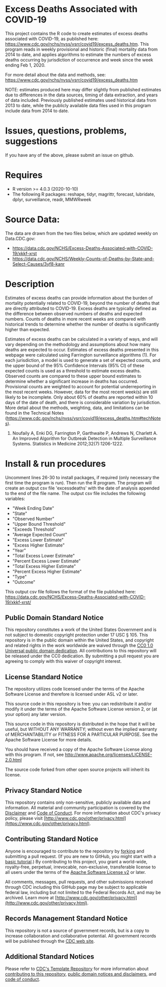 # Excess Deaths Associated with COVID-19

This project contains the R code to create estimates of excess deaths associated with COVID-19, as published here: https://www.cdc.gov/nchs/nvss/vsrr/covid19/excess_deaths.htm. This program reads in weekly provisional and historic (final) mortality data from 2014 to date, and applies algorithms to estimate the numbers of excess deaths occurring by jurisdiction of occurrence and week since the week ending Feb 1, 2020. 

For more detail about the data and methods, see: https://www.cdc.gov/nchs/nvss/vsrr/covid19/excess_deaths.htm
 
NOTE: estimates produced here may differ slightly from published estimates due to differences in the data sources, timing of data extraction, and years of data included. Previously published estimates used historical data from 2013 to date, while the publicly available data files used in this program include data from 2014 to date. 

# Issues, questions, problems, suggestions

If you have any of the above, please submit an issue on github.

# Requires

- R version >= 4.0.3 (2020-10-10) 
- The following R packages: reshape, tidyr, magrittr, forecast, lubridate, dplyr, surveillance, readr, MMWRweek

# Source Data:

The data are drawn from the two files below, which are updated weekly on Data.CDC.gov:
- https://data.cdc.gov/NCHS/Excess-Deaths-Associated-with-COVID-19/xkkf-xrst
- https://data.cdc.gov/NCHS/Weekly-Counts-of-Deaths-by-State-and-Select-Causes/3yf8-kanr

# Description

Estimates of excess deaths can provide information about the burden of mortality potentially related to COVID-19, beyond the number of deaths that are directly attributed to COVID-19. Excess deaths are typically defined as the difference between observed numbers of deaths and expected numbers. Counts of deaths in more recent weeks are compared with historical trends to determine whether the number of deaths is significantly higher than expected.

Estimates of excess deaths can be calculated in a variety of ways, and will vary depending on the methodology and assumptions about how many deaths are expected to occur. Estimates of excess deaths presented in this webpage were calculated using Farrington surveillance algorithms (1). For each jurisdiction, a model is used to generate a set of expected counts, and the upper bound of the 95% Confidence Intervals (95% CI) of these expected counts is used as a threshold to estimate excess deaths. Observed counts are compared to these upper bound estimates to determine whether a significant increase in deaths has occurred. Provisional counts are weighted to account for potential underreporting in the most recent weeks. However, data for the most recent week(s) are still likely to be incomplete. Only about 60% of deaths are reported within 10 days of the date of death, and there is considerable variation by jurisdiction. More detail about the methods, weighting, data, and limitations can be found in the Technical Notes (https://www.cdc.gov/nchs/nvss/vsrr/covid19/excess_deaths.htm#techNotes).

1. Noufaily A, Enki DG, Farrington P, Garthwaite P, Andrews N, Charlett A. An Improved Algorithm for Outbreak Detection in Multiple Surveillance Systems. Statistics in Medicine 2012;32(7):1206-1222.

# Install & run procedures

Uncomment lines 26-30 to install packages, if required (only necessary the first time the program is run). Then run the R program. The program will create an output csv file 'excessdeaths' with the date of analysis appended to the end of the file name. The output csv file includes the following variables:

- "Week Ending Date"
- "State"
- "Observed Number"
- "Upper Bound Threshold"
- "Exceeds Threshold"
- "Average Expected Count"
- "Excess Lower Estimate"
- "Excess Higher Estimate"
- "Year"
- "Total Excess Lower Estimate"
- "Percent Excess Lower Estimate"
- "Total Excess Higher Estimate"
- "Percent Excess Higher Estimate"
- "Type"
- "Outcome"

This output csv file follows the format of the file published here: https://data.cdc.gov/NCHS/Excess-Deaths-Associated-with-COVID-19/xkkf-xrst/

 
## Public Domain Standard Notice
This repository constitutes a work of the United States Government and is not
subject to domestic copyright protection under 17 USC § 105. This repository is in
the public domain within the United States, and copyright and related rights in
the work worldwide are waived through the [CC0 1.0 Universal public domain dedication](https://creativecommons.org/publicdomain/zero/1.0/).
All contributions to this repository will be released under the CC0 dedication. By
submitting a pull request you are agreeing to comply with this waiver of
copyright interest.

## License Standard Notice
The repository utilizes code licensed under the terms of the Apache Software
License and therefore is licensed under ASL v2 or later.

This source code in this repository is free: you can redistribute it and/or modify it under
the terms of the Apache Software License version 2, or (at your option) any
later version.

This source code in this repository is distributed in the hope that it will be useful, but WITHOUT ANY
WARRANTY; without even the implied warranty of MERCHANTABILITY or FITNESS FOR A
PARTICULAR PURPOSE. See the Apache Software License for more details.

You should have received a copy of the Apache Software License along with this
program. If not, see http://www.apache.org/licenses/LICENSE-2.0.html

The source code forked from other open source projects will inherit its license.

## Privacy Standard Notice
This repository contains only non-sensitive, publicly available data and
information. All material and community participation is covered by the
[Disclaimer](https://github.com/CDCgov/template/blob/master/DISCLAIMER.md)
and [Code of Conduct](https://github.com/CDCgov/template/blob/master/code-of-conduct.md).
For more information about CDC's privacy policy, please visit [http://www.cdc.gov/other/privacy.html](https://www.cdc.gov/other/privacy.html).

## Contributing Standard Notice
Anyone is encouraged to contribute to the repository by [forking](https://help.github.com/articles/fork-a-repo)
and submitting a pull request. (If you are new to GitHub, you might start with a
[basic tutorial](https://help.github.com/articles/set-up-git).) By contributing
to this project, you grant a world-wide, royalty-free, perpetual, irrevocable,
non-exclusive, transferable license to all users under the terms of the
[Apache Software License v2](http://www.apache.org/licenses/LICENSE-2.0.html) or
later.

All comments, messages, pull requests, and other submissions received through
CDC including this GitHub page may be subject to applicable federal law, including but not limited to the Federal Records Act, and may be archived. Learn more at [http://www.cdc.gov/other/privacy.html](http://www.cdc.gov/other/privacy.html).

## Records Management Standard Notice
This repository is not a source of government records, but is a copy to increase
collaboration and collaborative potential. All government records will be
published through the [CDC web site](http://www.cdc.gov).

## Additional Standard Notices
Please refer to [CDC's Template Repository](https://github.com/CDCgov/template)
for more information about [contributing to this repository](https://github.com/CDCgov/template/blob/master/CONTRIBUTING.md),
[public domain notices and disclaimers](https://github.com/CDCgov/template/blob/master/DISCLAIMER.md),
and [code of conduct](https://github.com/CDCgov/template/blob/master/code-of-conduct.md).
